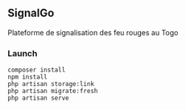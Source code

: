 ## SignalGo
Plateforme de signalisation des feu rouges au Togo

### Launch 
```shell 
composer install
npm install
php artisan storage:link
php artisan migrate:fresh
php artisan serve
```